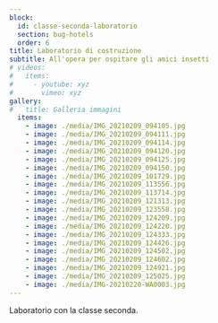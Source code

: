 ```yaml
---
block: 
  id: classe-seconda-laboratorio
  section: bug-hotels
  order: 6
title: Laboratorio di costruzione
subtitle: All'opera per ospitare gli amici insetti
# videos:
#   items:
#     - youtube: xyz
#       vimeo: xyz
gallery:
#   title: Galleria immagini
  items:
    - image: ./media/IMG_20210209_094105.jpg
    - image: ./media/IMG_20210209_094111.jpg
    - image: ./media/IMG_20210209_094114.jpg
    - image: ./media/IMG_20210209_094120.jpg
    - image: ./media/IMG_20210209_094125.jpg
    - image: ./media/IMG_20210209_094150.jpg
    - image: ./media/IMG_20210209_101729.jpg
    - image: ./media/IMG_20210209_113556.jpg
    - image: ./media/IMG_20210209_113714.jpg
    - image: ./media/IMG_20210209_121313.jpg
    - image: ./media/IMG_20210209_123558.jpg
    - image: ./media/IMG_20210209_124209.jpg
    - image: ./media/IMG_20210209_124220.jpg
    - image: ./media/IMG_20210209_124333.jpg
    - image: ./media/IMG_20210209_124426.jpg
    - image: ./media/IMG_20210209_124502.jpg
    - image: ./media/IMG_20210209_124602.jpg
    - image: ./media/IMG_20210209_124921.jpg
    - image: ./media/IMG_20210209_125025.jpg
    - image: ./media/IMG-20210220-WA0003.jpg
---
```


Laboratorio con la classe seconda.
